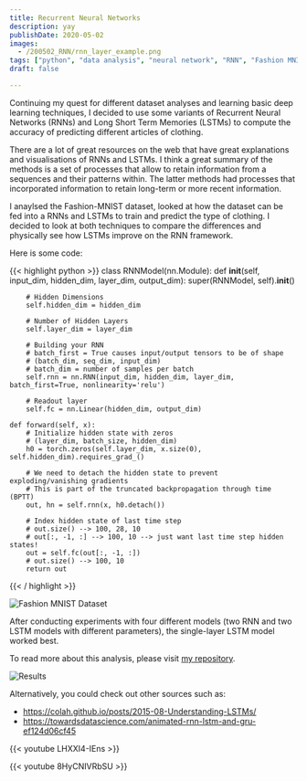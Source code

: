```yaml
---
title: Recurrent Neural Networks
description: yay
publishDate: 2020-05-02
images:
  - /200502_RNN/rnn_layer_example.png
tags: ["python", "data analysis", "neural network", "RNN", "Fashion MNIST"]
draft: false

---
```

Continuing my quest for different dataset analyses and learning basic deep learning techniques, I decided to use some variants of Recurrent Neural Networks (RNNs) and Long Short Term Memories (LSTMs) to compute the accuracy of predicting different articles of clothing. 

There are a lot of great resources on the web that have great explanations and visualisations of RNNs and LSTMs. I think a great summary of the methods is a set of processes that allow to retain information from a sequences and their patterns within. The latter methods had processes that incorporated information to retain long-term or more recent information.

I anaylsed the Fashion-MNIST dataset, looked at how the dataset can be fed into a RNNs and LSTMs to train and predict the type of clothing. I decided to look at both techniques to compare the differences and physically see how LSTMs improve on the RNN framework. 

Here is some code:

{{< highlight python >}}
class RNNModel(nn.Module):
    def __init__(self, input_dim, hidden_dim, layer_dim, output_dim):
        super(RNNModel, self).__init__()
        
        # Hidden Dimensions
        self.hidden_dim = hidden_dim
        
        # Number of Hidden Layers
        self.layer_dim = layer_dim
        
        # Building your RNN
        # batch_first = True causes input/output tensors to be of shape
        # (batch_dim, seq_dim, input_dim)
        # batch_dim = number of samples per batch
        self.rnn = nn.RNN(input_dim, hidden_dim, layer_dim, batch_first=True, nonlinearity='relu')
        
        # Readout layer
        self.fc = nn.Linear(hidden_dim, output_dim)
        
    def forward(self, x):
        # Initialize hidden state with zeros
        # (layer_dim, batch_size, hidden_dim)
        h0 = torch.zeros(self.layer_dim, x.size(0), self.hidden_dim).requires_grad_()
        
        # We need to detach the hidden state to prevent exploding/vanishing gradients
        # This is part of the truncated backpropagation through time (BPTT)
        out, hn = self.rnn(x, h0.detach())
        
        # Index hidden state of last time step
        # out.size() --> 100, 28, 10
        # out[:, -1, :] --> 100, 10 --> just want last time step hidden states!
        out = self.fc(out[:, -1, :])
        # out.size() --> 100, 10
        return out
{{< / highlight >}}

![Fashion MNIST Dataset](/200502_RNN/fashion_mnist_clothing.png)

After conducting experiments with four different models (two RNN and two LSTM models with different parameters), the single-layer LSTM model worked best.

To read more about this analysis, please visit [my repository](https://github.com/phillipluong/PyTorchProjects/tree/master/Intro%20to%20RNNs%20via%20Fashion-MNIST).

![Results](/200502_RNN/compare_acc_prog.png)

Alternatively, you could check out other sources such as:
- https://colah.github.io/posts/2015-08-Understanding-LSTMs/
- https://towardsdatascience.com/animated-rnn-lstm-and-gru-ef124d06cf45

{{< youtube LHXXI4-IEns >}}

{{< youtube 8HyCNIVRbSU >}}
